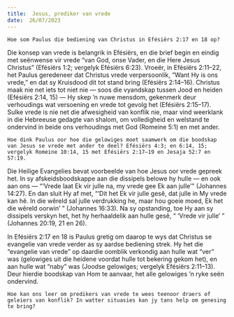 ```yaml
---
title:  Jesus, prediker van vrede
date:  26/07/2023
---
```


`Hoe som Paulus die bediening van Christus in Efésiërs 2:17 en 18 op?`

Die konsep van vrede is belangrik in Efésiërs, en die brief begin en eindig met seënwense vir vrede “van God, onse Vader, en die Here Jesus Christus” (Efésiërs 1:2; vergelyk Efésiërs 6:23). Vroeër, in Efésiërs 2:11–22, het Paulus geredeneer dat Christus vrede verpersoonlik, “Want Hy is ons vrede,” en dat sy Kruisdood dit tot stand bring (Efésiërs 2:14–16). Christus maak nie net iets tot niet nie — soos die vyandskap tussen Jood en heiden (Efésiërs 2:14, 15) — Hy skep ’n nuwe mensdom, gekenmerk deur verhoudings wat versoening en vrede tot gevolg het (Efésiërs 2:15–17). Sulke vrede is nie net die afwesigheid van konflik nie, maar vind weerklank in die Hebreeuse gedagte van shalom, om volledigheid en welstand te ondervind in beide ons verhoudings met God (Romeine 5:1) en met ander.

`Hoe dink Paulus oor hoe die gelowiges moet saamwerk om die boodskap van Jesus se vrede met ander te deel? Efésiërs 4:3; en 6:14, 15; vergelyk Romeine 10:14, 15 met Efésiërs 2:17–19 en Jesaja 52:7 en 57:19.`

Die Heilige Evangelies bevat voorbeelde van hoe Jesus oor vrede gepreek het.  In sy afskeidsboodskappe aan die dissipels belowe hy hulle — en ook aan ons — “‘Vrede laat Ek vir julle na, my vrede gee Ek aan julle’” (Johannes 14:27). En dan sluit Hy af met, “‘Dit het Ek vir julle gesê, dat julle in My vrede kan hê. In die wêreld sal julle verdrukking he, maar hou goeie moed, Ek het die wêreld oorwin’ ” (Johannes 16:33).  Na sy opstanding, toe Hy aan sy dissipels verskyn het, het hy herhaaldelik aan hulle gesê, “ ‘Vrede vir julle’ ” (Johannes 20:19, 21 en 26).

In Efésiërs 2:17 en 18 is Paulus gretig om daarop te wys dat Christus se evangelie van vrede verder as sy aardse bediening strek. Hy het die “evangelie van vrede” op daardie oomblik verkondig aan hulle wat “ver” was (gelowiges uit die heidene voordat hulle tot bekering gekom het), en aan hulle wat “naby” was (Joodse gelowiges; vergelyk Efésiërs 2:11–13). Deur hierdie boodskap van Hom te aanvaar, het alle gelowiges ’n ryke seën ondervind.

`Hoe kan ons leer om predikers van vrede te wees teenoor draers of geleiers van konflik? In watter situasies kan jy tans help om genesing te bring?`